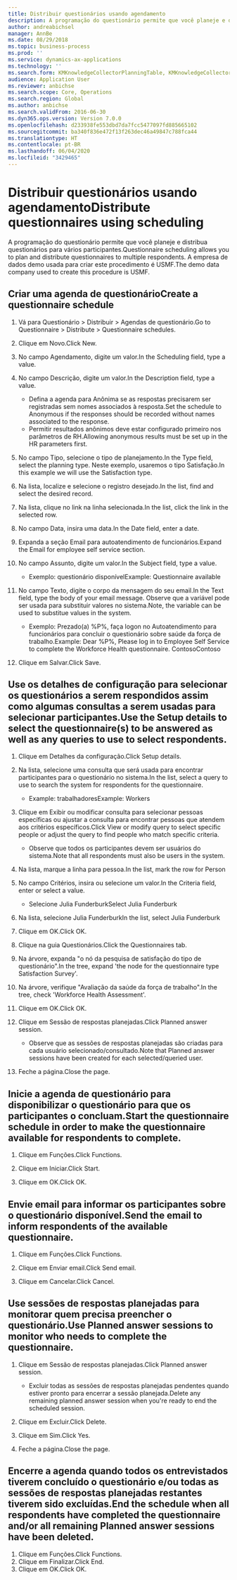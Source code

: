 ```yaml
---
title: Distribuir questionários usando agendamento
description: A programação do questionário permite que você planeje e distribua questionários para vários participantes.
author: andreabichsel
manager: AnnBe
ms.date: 08/29/2018
ms.topic: business-process
ms.prod: ''
ms.service: dynamics-ax-applications
ms.technology: ''
ms.search.form: KMKnowledgeCollectorPlanningTable, KMKnowledgeCollectorPlanningMulti, SysQueryForm, HcmPersonLookup, KMKnowledgeCollectorPlanning, HcmLearningWorkspace
audience: Application User
ms.reviewer: anbichse
ms.search.scope: Core, Operations
ms.search.region: Global
ms.author: anbichse
ms.search.validFrom: 2016-06-30
ms.dyn365.ops.version: Version 7.0.0
ms.openlocfilehash: d233938fe553dbd7da7fcc5477097fd885665102
ms.sourcegitcommit: ba340f836e472f13f263dec46a49847c788fca44
ms.translationtype: HT
ms.contentlocale: pt-BR
ms.lasthandoff: 06/04/2020
ms.locfileid: "3429465"
---
```

# <a name="distribute-questionnaires-using-scheduling"></a><span data-ttu-id="fbb8f-103">Distribuir questionários usando agendamento</span><span class="sxs-lookup"><span data-stu-id="fbb8f-103">Distribute questionnaires using scheduling</span></span>

<span data-ttu-id="fbb8f-104">A programação do questionário permite que você planeje e distribua questionários para vários participantes.</span><span class="sxs-lookup"><span data-stu-id="fbb8f-104">Questionnaire scheduling allows you to plan and distribute questionnaires to multiple respondents.</span></span> <span data-ttu-id="fbb8f-105">A empresa de dados demo usada para criar este procedimento é USMF.</span><span class="sxs-lookup"><span data-stu-id="fbb8f-105">The demo data company used to create this procedure is USMF.</span></span>

## <a name="create-a-questionnaire-schedule"></a><span data-ttu-id="fbb8f-106">Criar uma agenda de questionário</span><span class="sxs-lookup"><span data-stu-id="fbb8f-106">Create a questionnaire schedule</span></span>

1. <span data-ttu-id="fbb8f-107">Vá para Questionário > Distribuir > Agendas de questionário.</span><span class="sxs-lookup"><span data-stu-id="fbb8f-107">Go to Questionnaire > Distribute > Questionnaire schedules.</span></span>

2. <span data-ttu-id="fbb8f-108">Clique em Novo.</span><span class="sxs-lookup"><span data-stu-id="fbb8f-108">Click New.</span></span>

3. <span data-ttu-id="fbb8f-109">No campo Agendamento, digite um valor.</span><span class="sxs-lookup"><span data-stu-id="fbb8f-109">In the Scheduling field, type a value.</span></span>

4. <span data-ttu-id="fbb8f-110">No campo Descrição, digite um valor.</span><span class="sxs-lookup"><span data-stu-id="fbb8f-110">In the Description field, type a value.</span></span>
    * <span data-ttu-id="fbb8f-111">Defina a agenda para Anônima se as respostas precisarem ser registradas sem nomes associados à resposta.</span><span class="sxs-lookup"><span data-stu-id="fbb8f-111">Set the schedule to Anonymous if the responses should be recorded without names associated to the response.</span></span>  
    * <span data-ttu-id="fbb8f-112">Permitir resultados anônimos deve estar configurado primeiro nos parâmetros de RH.</span><span class="sxs-lookup"><span data-stu-id="fbb8f-112">Allowing anonymous results must be set up in the HR parameters first.</span></span>  

5. <span data-ttu-id="fbb8f-113">No campo Tipo, selecione o tipo de planejamento.</span><span class="sxs-lookup"><span data-stu-id="fbb8f-113">In the Type field, select the planning type.</span></span>  <span data-ttu-id="fbb8f-114">Neste exemplo, usaremos o tipo Satisfação.</span><span class="sxs-lookup"><span data-stu-id="fbb8f-114">In this example we will use the Satisfaction type.</span></span>

6. <span data-ttu-id="fbb8f-115">Na lista, localize e selecione o registro desejado.</span><span class="sxs-lookup"><span data-stu-id="fbb8f-115">In the list, find and select the desired record.</span></span>

7. <span data-ttu-id="fbb8f-116">Na lista, clique no link na linha selecionada.</span><span class="sxs-lookup"><span data-stu-id="fbb8f-116">In the list, click the link in the selected row.</span></span>

8. <span data-ttu-id="fbb8f-117">No campo Data, insira uma data.</span><span class="sxs-lookup"><span data-stu-id="fbb8f-117">In the Date field, enter a date.</span></span>

9. <span data-ttu-id="fbb8f-118">Expanda a seção Email para autoatendimento de funcionários.</span><span class="sxs-lookup"><span data-stu-id="fbb8f-118">Expand the Email for employee self service section.</span></span>

10. <span data-ttu-id="fbb8f-119">No campo Assunto, digite um valor.</span><span class="sxs-lookup"><span data-stu-id="fbb8f-119">In the Subject field, type a value.</span></span>

    * <span data-ttu-id="fbb8f-120">Exemplo: questionário disponível</span><span class="sxs-lookup"><span data-stu-id="fbb8f-120">Example: Questionnaire available</span></span>  

11. <span data-ttu-id="fbb8f-121">No campo Texto, digite o corpo da mensagem do seu email.</span><span class="sxs-lookup"><span data-stu-id="fbb8f-121">In the Text field, type the body of your email message.</span></span> <span data-ttu-id="fbb8f-122">Observe que a variável pode ser usada para substituir valores no sistema.</span><span class="sxs-lookup"><span data-stu-id="fbb8f-122">Note, the variable can be used to substitue values in the system.</span></span>

    * <span data-ttu-id="fbb8f-123">Exemplo: Prezado(a) %P%, faça logon no Autoatendimento para funcionários para concluir o questionário sobre saúde da força de trabalho.</span><span class="sxs-lookup"><span data-stu-id="fbb8f-123">Example: Dear %P%, Please log in to Employee Self Service to complete the Workforce Health questionnaire.</span></span>  <span data-ttu-id="fbb8f-124">Contoso</span><span class="sxs-lookup"><span data-stu-id="fbb8f-124">Contoso</span></span>  

12. <span data-ttu-id="fbb8f-125">Clique em Salvar.</span><span class="sxs-lookup"><span data-stu-id="fbb8f-125">Click Save.</span></span>

## <a name="use-the-setup-details-to-select-the-questionnaires-to-be-answered-as-well-as-any-queries-to-use-to-select-respondents"></a><span data-ttu-id="fbb8f-126">Use os detalhes de configuração para selecionar os questionários a serem respondidos assim como algumas consultas a serem usadas para selecionar participantes.</span><span class="sxs-lookup"><span data-stu-id="fbb8f-126">Use the Setup details to select the questionnaire(s) to be answered as well as any queries to use to select respondents.</span></span>

1. <span data-ttu-id="fbb8f-127">Clique em Detalhes da configuração.</span><span class="sxs-lookup"><span data-stu-id="fbb8f-127">Click Setup details.</span></span>

2. <span data-ttu-id="fbb8f-128">Na lista, selecione uma consulta que será usada para encontrar participantes para o questionário no sistema.</span><span class="sxs-lookup"><span data-stu-id="fbb8f-128">In the list, select a query to use to search the system for respondents for the questionnaire.</span></span>

    * <span data-ttu-id="fbb8f-129">Example: trabalhadores</span><span class="sxs-lookup"><span data-stu-id="fbb8f-129">Example: Workers</span></span>  

3. <span data-ttu-id="fbb8f-130">Clique em Exibir ou modificar consulta para selecionar pessoas específicas ou ajustar a consulta para encontrar pessoas que atendem aos critérios específicos.</span><span class="sxs-lookup"><span data-stu-id="fbb8f-130">Click View or modify query to select specific people or adjust the query to find people who match specific criteria.</span></span>

    * <span data-ttu-id="fbb8f-131">Observe que todos os participantes devem ser usuários do sistema.</span><span class="sxs-lookup"><span data-stu-id="fbb8f-131">Note that all respondents must also be users in the system.</span></span>  

4. <span data-ttu-id="fbb8f-132">Na lista, marque a linha para pessoa.</span><span class="sxs-lookup"><span data-stu-id="fbb8f-132">In the list, mark the row for Person</span></span>

5. <span data-ttu-id="fbb8f-133">No campo Critérios, insira ou selecione um valor.</span><span class="sxs-lookup"><span data-stu-id="fbb8f-133">In the Criteria field, enter or select a value.</span></span>

    * <span data-ttu-id="fbb8f-134">Selecione Julia Funderburk</span><span class="sxs-lookup"><span data-stu-id="fbb8f-134">Select Julia Funderburk</span></span>  

6. <span data-ttu-id="fbb8f-135">Na lista, selecione Julia Funderburk</span><span class="sxs-lookup"><span data-stu-id="fbb8f-135">In the list, select Julia Funderburk</span></span>

7. <span data-ttu-id="fbb8f-136">Clique em OK.</span><span class="sxs-lookup"><span data-stu-id="fbb8f-136">Click OK.</span></span>

8. <span data-ttu-id="fbb8f-137">Clique na guia Questionários.</span><span class="sxs-lookup"><span data-stu-id="fbb8f-137">Click the Questionnaires tab.</span></span>

9. <span data-ttu-id="fbb8f-138">Na árvore, expanda "o nó da pesquisa de satisfação do tipo de questionário".</span><span class="sxs-lookup"><span data-stu-id="fbb8f-138">In the tree, expand 'the node for the questionnaire type Satisfaction Survey'.</span></span>

10. <span data-ttu-id="fbb8f-139">Na árvore, verifique "Avaliação da saúde da força de trabalho".</span><span class="sxs-lookup"><span data-stu-id="fbb8f-139">In the tree, check 'Workforce Health Assessment'.</span></span>

11. <span data-ttu-id="fbb8f-140">Clique em OK.</span><span class="sxs-lookup"><span data-stu-id="fbb8f-140">Click OK.</span></span>

12. <span data-ttu-id="fbb8f-141">Clique em Sessão de respostas planejadas.</span><span class="sxs-lookup"><span data-stu-id="fbb8f-141">Click Planned answer session.</span></span>

    * <span data-ttu-id="fbb8f-142">Observe que as sessões de respostas planejadas são criadas para cada usuário selecionado/consultado.</span><span class="sxs-lookup"><span data-stu-id="fbb8f-142">Note that Planned answer sessions have been created for each selected/queried user.</span></span>  

13. <span data-ttu-id="fbb8f-143">Feche a página.</span><span class="sxs-lookup"><span data-stu-id="fbb8f-143">Close the page.</span></span>

## <a name="start-the-questionnaire-schedule-in-order-to-make-the-questionnaire-available-for-respondents-to-complete"></a><span data-ttu-id="fbb8f-144">Inicie a agenda de questionário para disponibilizar o questionário para que os participantes o concluam.</span><span class="sxs-lookup"><span data-stu-id="fbb8f-144">Start the questionnaire schedule in order to make the questionnaire available for respondents to complete.</span></span>

1. <span data-ttu-id="fbb8f-145">Clique em Funções.</span><span class="sxs-lookup"><span data-stu-id="fbb8f-145">Click Functions.</span></span>

2. <span data-ttu-id="fbb8f-146">Clique em Iniciar.</span><span class="sxs-lookup"><span data-stu-id="fbb8f-146">Click Start.</span></span>

3. <span data-ttu-id="fbb8f-147">Clique em OK.</span><span class="sxs-lookup"><span data-stu-id="fbb8f-147">Click OK.</span></span>

## <a name="send-the-email-to-inform-respondents-of-the-available-questionnaire"></a><span data-ttu-id="fbb8f-148">Envie email para informar os participantes sobre o questionário disponível.</span><span class="sxs-lookup"><span data-stu-id="fbb8f-148">Send the email to inform respondents of the available questionnaire.</span></span>

1. <span data-ttu-id="fbb8f-149">Clique em Funções.</span><span class="sxs-lookup"><span data-stu-id="fbb8f-149">Click Functions.</span></span>

2. <span data-ttu-id="fbb8f-150">Clique em Enviar email.</span><span class="sxs-lookup"><span data-stu-id="fbb8f-150">Click Send email.</span></span>

3. <span data-ttu-id="fbb8f-151">Clique em Cancelar.</span><span class="sxs-lookup"><span data-stu-id="fbb8f-151">Click Cancel.</span></span>

## <a name="use-planned-answer-sessions-to-monitor-who-needs-to-complete-the-questionnaire"></a><span data-ttu-id="fbb8f-152">Use sessões de respostas planejadas para monitorar quem precisa preencher o questionário.</span><span class="sxs-lookup"><span data-stu-id="fbb8f-152">Use Planned answer sessions to monitor who needs to complete the questionnaire.</span></span>

1. <span data-ttu-id="fbb8f-153">Clique em Sessão de respostas planejadas.</span><span class="sxs-lookup"><span data-stu-id="fbb8f-153">Click Planned answer session.</span></span>

    * <span data-ttu-id="fbb8f-154">Excluir todas as sessões de respostas planejadas pendentes quando estiver pronto para encerrar a sessão planejada.</span><span class="sxs-lookup"><span data-stu-id="fbb8f-154">Delete any remaining planned answer session when you're ready to end the scheduled session.</span></span>  

2. <span data-ttu-id="fbb8f-155">Clique em Excluir.</span><span class="sxs-lookup"><span data-stu-id="fbb8f-155">Click Delete.</span></span>

3. <span data-ttu-id="fbb8f-156">Clique em Sim.</span><span class="sxs-lookup"><span data-stu-id="fbb8f-156">Click Yes.</span></span>

4. <span data-ttu-id="fbb8f-157">Feche a página.</span><span class="sxs-lookup"><span data-stu-id="fbb8f-157">Close the page.</span></span>

## <a name="end-the-schedule-when-all-respondents-have-completed-the-questionnaire-andor-all-remaining-planned-answer-sessions-have-been-deleted"></a><span data-ttu-id="fbb8f-158">Encerre a agenda quando todos os entrevistados tiverem concluído o questionário e/ou todas as sessões de respostas planejadas restantes tiverem sido excluídas.</span><span class="sxs-lookup"><span data-stu-id="fbb8f-158">End the schedule when all respondents have completed the questionnaire and/or all remaining Planned answer sessions have been deleted.</span></span>

1. <span data-ttu-id="fbb8f-159">Clique em Funções.</span><span class="sxs-lookup"><span data-stu-id="fbb8f-159">Click Functions.</span></span>
2. <span data-ttu-id="fbb8f-160">Clique em Finalizar.</span><span class="sxs-lookup"><span data-stu-id="fbb8f-160">Click End.</span></span>
3. <span data-ttu-id="fbb8f-161">Clique em OK.</span><span class="sxs-lookup"><span data-stu-id="fbb8f-161">Click OK.</span></span>

